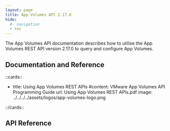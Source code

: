 ```yaml
---
layout: page
title: App Volumes API 2.17.0
hide:
  #- navigation
  - toc
---
```


The App Volumes API documentation describes how to utilise the App Volumes REST API version 2.17.0 to query and configure App Volumes.

## Documentation and Reference

::cards::

- title: Using App Volumes REST APIs
  #content: VMware App Volumes API Programming Guide
  url: Using App Volumes REST APIs.pdf
  image: ../../../../assets/logos/app-volumes-logo.png

::/cards::

## API Reference

<swagger-ui src="swagger.json"/>
